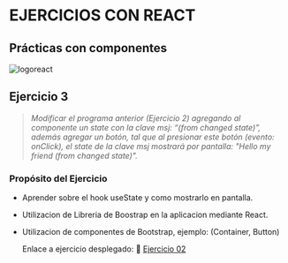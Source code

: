 # EJERCICIOS CON REACT

## Prácticas con componentes

![logoreact](https://www.patterns.dev/img/reactjs/react-logo@3x.svg)

## Ejercicio 3

> _Modificar el programa anterior (Ejercicio 2) agregando al componente un state con la clave msj: “(from changed state)”, además agregar un botón, tal que al presionar este botón (evento: onClick), el state de la clave msj mostrará por pantalla: "Hello my friend (from changed state)"._

### Propósito del Ejercicio

- Aprender sobre el hook useState y como mostrarlo en pantalla.
- Utilizacion de Libreria de Boostrap en la aplicacion mediante React.
- Utilizacion de componentes de Bootstrap, ejemplo: (Container, Button)

  Enlace a ejercicio desplegado: 🔗
  [Ejercicio 02](https://)

